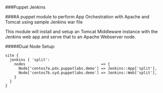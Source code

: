###Puppet Jenkins

####A puppet module to perform App Orchestration with Apache and Tomcat using sample Jenkins war file

This module will install and setup an Tomcat Middleware instance with the Jenkins web app and serve that to an Apache Webserver node.

#####Dual Node Setup:

```puppet
site {
  jenkins { 'split':
    nodes                                  => {
      Node['centos7a.pdx.puppetlabs.demo'] => Jenkins::App['split'],
      Node['centos7b.syd.puppetlabs.demo'] => Jenkins::Web['split'],
    }
  }
}
```
